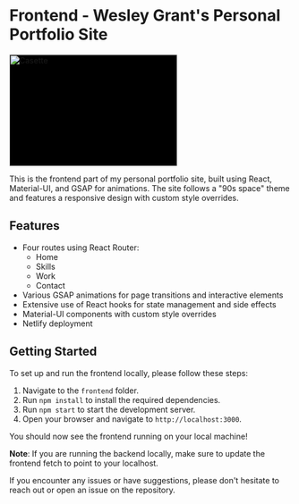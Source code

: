 # Frontend - Wesley Grant's Personal Portfolio Site

<div style="background-color: black; width: 300px;">
<img src="../frontend/public/images/casette.png" alt="Casette" width="300" height="200" >
</div>

This is the frontend part of my personal portfolio site, built using React, Material-UI, and GSAP for animations. The site follows a "90s space" theme and features a responsive design with custom style overrides.

## Features

- Four routes using React Router:
  - Home
  - Skills
  - Work
  - Contact
- Various GSAP animations for page transitions and interactive elements
- Extensive use of React hooks for state management and side effects
- Material-UI components with custom style overrides
- Netlify deployment

## Getting Started

To set up and run the frontend locally, please follow these steps:

1. Navigate to the `frontend` folder.
2. Run `npm install` to install the required dependencies.
3. Run `npm start` to start the development server.
4. Open your browser and navigate to `http://localhost:3000`.

You should now see the frontend running on your local machine!

**Note**: If you are running the backend locally, make sure to update the frontend fetch to point to your localhost.

If you encounter any issues or have suggestions, please don't hesitate to reach out or open an issue on the repository.
